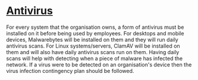 # <u>**Antivirus**</u>

For every system that the organisation owns, a form of antivirus must be installed on it before being used by employees. For desktops and mobile devices, Malwarebytes will be installed on them and they will run daily antivirus scans. For Linux systems/servers, ClamAV will be installed on them and will also have daily antivirus scans run on them. Having daily scans will help with detecting when a piece of malware has infected the network. If a virus were to be detected on an organisation's device then the virus infection contingency plan should be followed.


